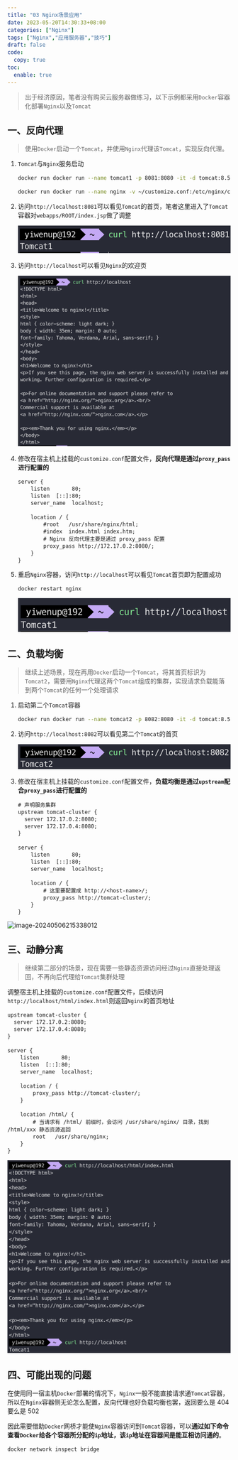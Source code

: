 ```yaml
---
title: "03 Nginx场景应用"
date: 2023-05-20T14:30:33+08:00
categories: ["Nginx"]
tags: ["Nginx","应用服务器","技巧"]
draft: false
code:
  copy: true
toc:
  enable: true
---
```


> 出于经济原因，笔者没有购买云服务器做练习，以下示例都采用`Docker`容器化部署`Nginx`以及`Tomcat`

## 一、反向代理

> 使用`Docker`启动一个`Tomcat`，并使用`Nginx`代理该`Tomcat`，实现反向代理。

1. `Tomcat`与`Nginx`服务启动

   ```sh
   docker run docker run --name tomcat1 -p 8081:8080 -it -d tomcat:8.5.100-jre8
   ```

   ```sh
   docker run docker run --name nginx -v ~/customize.conf:/etc/nginx/conf.d/customize.conf -it -p 80:80 -d nginx:stable-perl
   ```

2. 访问`http://localhost:8081`可以看见`Tomcat`的首页，笔者这里进入了`Tomcat`容器对`webapps/ROOT/index.jsp`做了调整

   ![image-20240506212727166](../images/image-20240506212727166.png)

3. 访问`http://localhost`可以看见`Nginx`的欢迎页

   ![image-20240506212851234](../images/image-20240506212851234.png)

4. 修改在宿主机上挂载的`customize.conf`配置文件，**反向代理是通过`proxy_pass`进行配置的**

   ```nginx
   server {
       listen       80;
       listen  [::]:80;
       server_name  localhost;
       
       location / {
           #root   /usr/share/nginx/html;
           #index  index.html index.htm;
           # Nginx 反向代理主要是通过 proxy_pass 配置
           proxy_pass http://172.17.0.2:8080/;
       }
   }
   ```

5. 重启`Nginx`容器，访问`http://localhost`可以看见`Tomcat`首页即为配置成功

   ```sh
   docker restart nginx
   ```

   ![image-20240506213225191](../images/image-20240506213225191.png)

## 二、负载均衡

> 继续上述场景，现在再用`Docker`启动一个`Tomcat`，将其首页标识为`Tomcat2`，需要用`Nginx`代理这两个`Tomcat`组成的集群，实现请求负载能落到两个`Tomcat`的任何一个处理请求

1. 启动第二个`Tomcat`容器

   ```sh
   docker run docker run --name tomcat2 -p 8082:8080 -it -d tomcat:8.5.100-jre8
   ```

2. 访问`http://localhost:8082`可以看见第二个`Tomcat`的首页

   ![image-20240506213916770](../images/image-20240506213916770.png)

3. 修改在宿主机上挂载的`customize.conf`配置文件，**负载均衡是通过`upstream`配合`proxy_pass`进行配置的**

   ```nginx
   # 声明服务集群
   upstream tomcat-cluster {
     server 172.17.0.2:8080;
     server 172.17.0.4:8080;
   }
   
   server {
       listen       80;
       listen  [::]:80;
       server_name  localhost;
   
       location / {
           # 这里要配置成 http://<host-name>/;
           proxy_pass http://tomcat-cluster/;
       }
   }

![image-20240506215338012](../images/image-20240506215338012.png)

## 三、动静分离

> 继续第二部分的场景，现在需要一些静态资源访问经过`Nginx`直接处理返回，不再向后代理给`Tomcat`集群处理

调整宿主机上挂载的`customize.conf`配置文件，后续访问`http://localhost/html/index.html`则返回`Nginx`的首页地址

```nginx
upstream tomcat-cluster {
  server 172.17.0.2:8080;
  server 172.17.0.4:8080;
}

server {
    listen       80;
    listen  [::]:80;
    server_name  localhost;

    location / {
        proxy_pass http://tomcat-cluster/;
    }

    location /html/ {
        # 当请求有 /html/ 前缀时，会访问 /usr/share/nginx/ 目录，找到 /html/xxx 静态资源返回
        root   /usr/share/nginx;
    }
}
```

![image-20240506220943508](../images/image-20240506220943508.png)

## 四、可能出现的问题

在使用同一宿主机`Docker`部署的情况下，`Nginx`一般不能直接请求通`Tomcat`容器，所以在`Nginx`容器侧无论怎么配置，反向代理也好负载均衡也罢，返回要么是 404 要么是 502

因此需要借助`Docker`网桥才能使`Nginx`容器访问到`Tomcat`容器，可以**通过如下命令查看`Docker`给各个容器所分配的`ip`地址，该`ip`地址在容器间是能互相访问通的**。

```sh
docker network inspect bridge
```

